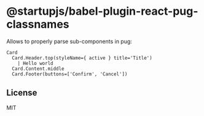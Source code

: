 # @startupjs/babel-plugin-react-pug-classnames

Allows to properly parse sub-components in pug:

```pug
Card
  Card.Header.top(styleName={ active } title='Title')
    | Hello world
  Card.Content.middle
  Card.Footer(buttons=['Confirm', 'Cancel'])
```

## License

MIT
